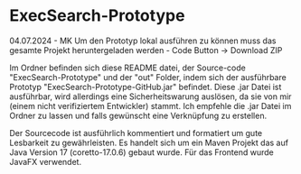 # ExecSearch-Prototype

04.07.2024 - MK
Um den Prototyp lokal ausführen zu können muss das gesamte Projekt heruntergeladen werden - Code Button -> Download ZIP

Im Ordner befinden sich diese README datei, der Source-code "ExecSearch-Prototype" und der "out" Folder, indem sich der ausführbare Prototyp "ExecSearch-Prototype-GitHub.jar" befindet. Diese .jar Datei ist ausführbar, wird allerdings eine Sicherheitswarung auslösen, da sie von mir (einem nicht verifiziertem Entwickler) stammt. Ich empfehle die .jar Datei im Ordner zu lassen und falls gewünscht eine Verknüpfung zu erstellen.

Der Sourcecode ist ausführlich kommentiert und formatiert um gute Lesbarkeit zu gewährleisten. Es handelt sich um ein Maven Projekt das auf Java Version 17 (coretto-17.0.6) gebaut wurde. Für das Frontend wurde JavaFX verwendet.
